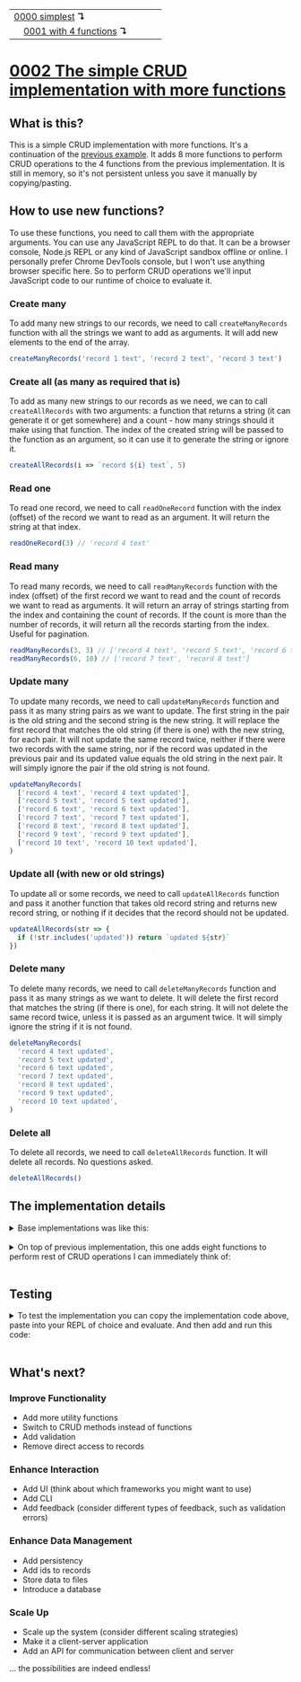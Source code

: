 <table>
  <tr>
    <td><a href="../0000-simplest-for-me/README.md">0000 simplest</a> <b>↴</b></td>
    <td>&nbsp; &nbsp; &nbsp;</td>
    <td></td>
  </tr>
  <tr>
    <td>&nbsp; &nbsp; <a href="../0001-with-functions/README.md">0001 with 4 functions</a> <b>↴</b></td>
    <td>&nbsp; &nbsp; &nbsp;</td>
    <td></td>
  </tr>
</table>

# [0002 The simple CRUD implementation with more functions](https://github.com/UniBreakfast/crud-of-increasing-complexity/blob/master/0002-more-functions/README.md)

## What is this?

This is a simple CRUD implementation with more functions. It's a continuation of the [previous example](../0001-with-functions/README.md). It adds 8 more functions to perform CRUD operations to the 4 functions from the previous implementation. It is still in memory, so it's not persistent unless you save it manually by copying/pasting.

## How to use new functions?

To use these functions, you need to call them with the appropriate arguments. You can use any JavaScript REPL to do that. It can be a browser console, Node.js REPL or any kind of JavaScript sandbox offline or online. I personally prefer Chrome DevTools console, but I won't use anything browser specific here. So to perform CRUD operations we'll input JavaScript code to our runtime of choice to evaluate it.

### Create many

To add many new strings to our records, we need to call `createManyRecords` function with all the strings we want to add as arguments. It will add new elements to the end of the array.

```js
createManyRecords('record 1 text', 'record 2 text', 'record 3 text')
```

### Create all (as many as required that is)

To add as many new strings to our records as we need, we can to call `createAllRecords` with two arguments: a function that returns a string (it can generate it or get somewhere) and a count - how many strings should it make using that function. The index of the created string will be passed to the function as an argument, so it can use it to generate the string or ignore it.

```js
createAllRecords(i => `record ${i} text`, 5)
```

### Read one

To read one record, we need to call `readOneRecord` function with the index (offset) of the record we want to read as an argument. It will return the string at that index.

```js
readOneRecord(3) // 'record 4 text'
```

### Read many

To read many records, we need to call `readManyRecords` function with the index (offset) of the first record we want to read and the count of records we want to read as arguments. It will return an array of strings starting from the index and containing the count of records. If the count is more than the number of records, it will return all the records starting from the index. Useful for pagination.

```js
readManyRecords(3, 3) // ['record 4 text', 'record 5 text', 'record 6 text']
readManyRecords(6, 10) // ['record 7 text', 'record 8 text']
```

### Update many

To update many records, we need to call `updateManyRecords` function and pass it as many string pairs as we want to update. The first string in the pair is the old string and the second string is the new string. It will replace the first record that matches the old string (if there is one) with the new string, for each pair. It will not update the same record twice, neither if there were two records with the same string, nor if the record was updated in the previous pair and its updated value equals the old string in the next pair. It will simply ignore the pair if the old string is not found.

```js
updateManyRecords(
  ['record 4 text', 'record 4 text updated'],
  ['record 5 text', 'record 5 text updated'],
  ['record 6 text', 'record 6 text updated'],
  ['record 7 text', 'record 7 text updated'],
  ['record 8 text', 'record 8 text updated'],
  ['record 9 text', 'record 9 text updated'],
  ['record 10 text', 'record 10 text updated'],
)
```

### Update all (with new or old strings)

To update all or some records, we need to call `updateAllRecords` function and pass it another function that takes old record string and returns new record string, or nothing if it decides that the record should not be updated. 

```js
updateAllRecords(str => {
  if (!str.includes('updated')) return `updated ${str}`
})
```

### Delete many

To delete many records, we need to call `deleteManyRecords` function and pass it as many strings as we want to delete. It will delete the first record that matches the string (if there is one), for each string. It will not delete the same record twice, unless it is passed as an argument twice. It will simply ignore the string if it is not found.

```js
deleteManyRecords(
  'record 4 text updated',
  'record 5 text updated',
  'record 6 text updated',
  'record 7 text updated',
  'record 8 text updated',
  'record 9 text updated',
  'record 10 text updated',
)
```

### Delete all

To delete all records, we need to call `deleteAllRecords` function. It will delete all records. No questions asked.

```js
deleteAllRecords()
```

## The implementation details

<details>
  <summary>Base implementations was like this:</summary><br>

  ```js
  var records = []

  function createOneRecord(str) {
    records.push(str)
  }

  function readAllRecords() {
    return records
  }

  function updateOneRecord(oldStr, newStr) {
    const i = records.indexOf(oldStr)

    if (i !== -1) records[i] = newStr
  }

  function deleteOneRecord(str) {
    const i = records.indexOf(str)

    if (i !== -1) records.splice(i, 1)
  }
  ```

</details><br>

<details>
  <summary>On top of previous implementation, this one adds eight functions to perform rest of CRUD operations I can immediately think of:</summary><br>

  ```js
  function createManyRecords(...strings) {
    records.push(...strings)
  }

  function createAllRecords(fn, limit = 1) {
    limit += records.length

    for (let i = records.length; i < limit; i++) {
      records.push(fn(i))
    }
  }

  function readOneRecord(offset = 0) {
    return records[offset]
  }

  function readManyRecords(offset = 0, limit = records.length) {
    return records.slice(offset, offset + limit)
  }

  function updateManyRecords(...strPairs) {
    const updatedIndices = []

    for (const [oldStr, newStr] of strPairs) {
      const i = records.indexOf(oldStr)

      if (i !== -1 && !updatedIndices.includes(i)) {
        records[i] = newStr
        updatedIndices.push(i)
      }
    }
  }

  function updateAllRecords(fn) {
    records = records.map(str => fn(str) ?? str)
  }

  function deleteManyRecords(...strings) {
    records = records.filter(str => !strings.includes(str))
  }

  function deleteAllRecords() {
    records = []
  }
  ```

</details><br>

## Testing

<details>
  <summary>To test the implementation you can copy the implementation code above, paste into your REPL of choice and evaluate. And then add and run this code:</summary><br>

  ```js
  console.log("createOneRecord('record 1 text')")
  createOneRecord('record 1 text')
  console.log("createManyRecords('record 2 text', 'record 3 text', 'record 4 text')")
  createManyRecords('record 2 text', 'record 3 text', 'record 4 text')

  console.log('readAllRecords()')
  console.log(readAllRecords())
  // (4) ['record 1 text', 'record 2 text', 'record 3 text', 'record 4 text']

  console.log("createAllRecords((i) => `record ${i+1} text`, 3)")
  createAllRecords((i) => `record ${i+1} text`, 3)

  console.log('readAllRecords()')
  console.log(readAllRecords())
  // (7) ['record 1 text', 'record 2 text', 'record 3 text', 'record 4 text', 'record 5 text', 'record 6 text', 'record 7 text']

  console.log("readOneRecord(2)")
  console.log(readOneRecord(2))
  // 'record 3 text'

  console.log("readManyRecords(3, 2)")
  console.log(readManyRecords(3, 2))
  // (2) ['record 4 text', 'record 5 text']

  console.log("updateManyRecords(['record 2 text', 'record 2 text updated'], ['record 3 text', 'record 3 text updated'])")
  updateManyRecords(['record 2 text', 'record 2 text updated'], ['record 3 text', 'record 3 text updated'])

  console.log('readAllRecords()')
  console.log(readAllRecords())
  // (7) ['record 1 text', 'record 2 text updated', 'record 3 text updated', 'record 4 text', 'record 5 text', 'record 6 text', 'record 7 text']

  console.log("updateAllRecords((str) => str.includes('updated') ? str : `${str} updated`)")
  updateAllRecords((str) => str.includes('updated') ? str : `${str} updated`)

  console.log('readAllRecords()')
  console.log(readAllRecords())
  // (7) ['record 1 text updated', 'record 2 text updated', 'record 3 text updated', 'record 4 text updated', 'record 5 text updated', 'record 6 text updated', 'record 7 text updated']

  console.log("deleteManyRecords('record 1 text updated', 'record 2 text updated')")
  deleteManyRecords('record 1 text updated', 'record 2 text updated')

  console.log('readAllRecords()')
  console.log(readAllRecords())
  // (5) ['record 3 text updated', 'record 4 text updated', 'record 5 text updated', 'record 6 text updated', 'record 7 text updated']

  console.log("deleteAllRecords()")
  deleteAllRecords()

  console.log('readAllRecords()')
  console.log(readAllRecords())
  // []
  ```
  
  And then you can compare the actual output with the expected output in the comments.
</details><br>

## What's next?

### Improve Functionality
- Add more utility functions
- Switch to CRUD methods instead of functions
- Add validation
- Remove direct access to records

### Enhance Interaction
- Add UI (think about which frameworks you might want to use)
- Add CLI
- Add feedback (consider different types of feedback, such as validation errors)

### Enhance Data Management
- Add persistency
- Add ids to records
- Store data to files
- Introduce a database

### Scale Up
- Scale up the system (consider different scaling strategies)
- Make it a client-server application
- Add an API for communication between client and server

... the possibilities are indeed endless!
